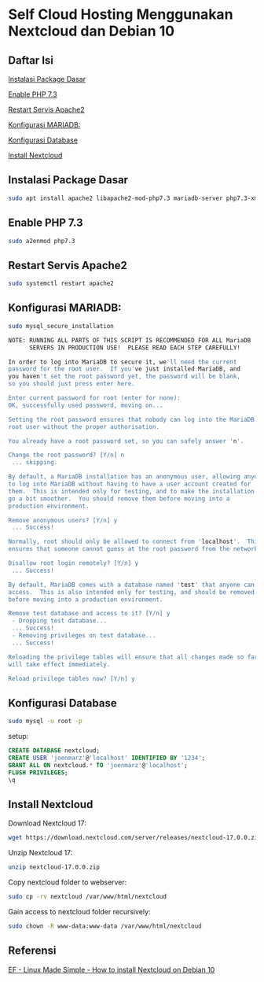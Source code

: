 # Self Cloud Hosting Menggunakan Nextcloud dan Debian 10


## Daftar Isi
[Instalasi Package Dasar](#req_packages)

[Enable PHP 7.3](#enable_php73)

[Restart Servis Apache2](#restart_apache2)

[Konfigurasi MARIADB:](#config_mariadb)

[Konfigurasi Database](#config_db)

[Install Nextcloud](#install_nextcloud)


<a name="req_packages"/>

## Instalasi Package Dasar
```bash
sudo apt install apache2 libapache2-mod-php7.3 mariadb-server php7.3-xml php7.3-cli php7.3-cgi php7.3-mysql php7.3-mbstring php7.3-gd php7.3-curl php7.3-zip
```

<a name="enable_php73"/>

## Enable PHP 7.3
```bash
sudo a2enmod php7.3
```

<a name="restart_apache2"/>

## Restart Servis Apache2
```bash
sudo systemctl restart apache2
```

<a name="config_mariadb"/>

## Konfigurasi MARIADB:
```bash
sudo mysql_secure_installation
```

```bash
NOTE: RUNNING ALL PARTS OF THIS SCRIPT IS RECOMMENDED FOR ALL MariaDB
      SERVERS IN PRODUCTION USE!  PLEASE READ EACH STEP CAREFULLY!

In order to log into MariaDB to secure it, we'll need the current
password for the root user.  If you've just installed MariaDB, and
you haven't set the root password yet, the password will be blank,
so you should just press enter here.

Enter current password for root (enter for none):
OK, successfully used password, moving on...

Setting the root password ensures that nobody can log into the MariaDB
root user without the proper authorisation.

You already have a root password set, so you can safely answer 'n'.

Change the root password? [Y/n] n
 ... skipping.

By default, a MariaDB installation has an anonymous user, allowing anyone
to log into MariaDB without having to have a user account created for
them.  This is intended only for testing, and to make the installation
go a bit smoother.  You should remove them before moving into a
production environment.

Remove anonymous users? [Y/n] y
 ... Success!

Normally, root should only be allowed to connect from 'localhost'.  This
ensures that someone cannot guess at the root password from the network.

Disallow root login remotely? [Y/n] y
 ... Success!

By default, MariaDB comes with a database named 'test' that anyone can
access.  This is also intended only for testing, and should be removed
before moving into a production environment.

Remove test database and access to it? [Y/n] y
 - Dropping test database...
 ... Success!
 - Removing privileges on test database...
 ... Success!

Reloading the privilege tables will ensure that all changes made so far
will take effect immediately.

Reload privilege tables now? [Y/n] y
```

<a name="config_db"/>

## Konfigurasi Database
```bash
sudo mysql -u root -p
```
setup:
```sql
CREATE DATABASE nextcloud;
CREATE USER 'joenmarz'@'localhost' IDENTIFIED BY '1234';
GRANT ALL ON nextcloud.* TO 'joenmarz'@'localhost';
FLUSH PRIVILEGES;
\q
```

<a name="install_nextcloud"/>

## Install Nextcloud
Download Nextcloud 17:
```bash
wget https://download.nextcloud.com/server/releases/nextcloud-17.0.0.zip
```

Unzip Nextcloud 17:
```bash
unzip nextcloud-17.0.0.zip
```

Copy nextcloud folder to webserver:
```bash
sudo cp -rv nextcloud /var/www/html/nextcloud
```

Gain access to nextcloud folder recursively:
```bash
sudo chown -R www-data:www-data /var/www/html/nextcloud
```

## Referensi
[EF - Linux Made Simple - How to install Nextcloud on Debian 10](https://www.youtube.com/watch?v=P_SXZ_K3-e4)

